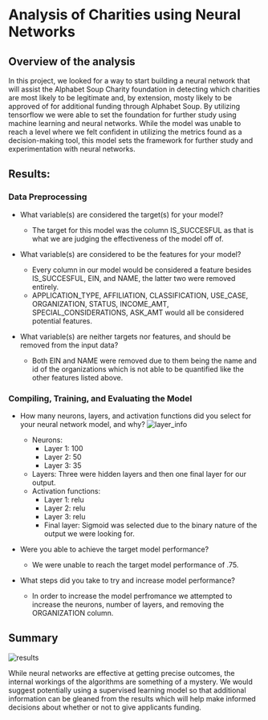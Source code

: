 # Analysis of Charities using Neural Networks

## Overview of the analysis

In this project, we looked for a way to start building a neural network that will assist the Alphabet Soup Charity foundation in detecting which charities are most likely to be legitimate and, by extension, mosty likely to be approved of for additional funding through Alphabet Soup. By utilizing tensorflow we were able to set the foundation for further study using machine learning and neural networks. While the model was unable to reach a level where we felt confident in utilizing the metrics found as a decision-making tool, this model sets the framework for further study and experimentation with neural networks. 

## Results: 

### Data Preprocessing

- What variable(s) are considered the target(s) for your model?
    - The target for this model was the column IS_SUCCESFUL as that is what we are judging the effectiveness of the model off of.

- What variable(s) are considered to be the features for your model?
    - Every column in our model would be considered a feature besides IS_SUCCESFUL, EIN, and NAME, the latter two were removed entirely.
    - APPLICATION_TYPE, AFFILIATION, CLASSIFICATION, USE_CASE, ORGANIZATION, STATUS, INCOME_AMT, SPECIAL_CONSIDERATIONS, ASK_AMT would all be considered potential features.

- What variable(s) are neither targets nor features, and should be removed from the input data? 
    - Both EIN and NAME were removed due to them being the name and id of the organizations which is not able to be quantified like the other features listed above.

### Compiling, Training, and Evaluating the Model

- How many neurons, layers, and activation functions did you select for your neural network model, and why?
![layer_info](https://user-images.githubusercontent.com/85508764/138615135-bdb55a33-c900-4f40-b478-b4b543a7e639.png)
    - Neurons:
        - Layer 1: 100
        - Layer 2: 50
        - Layer 3: 35
    - Layers: Three were hidden layers and then one final layer for our output.
    - Activation functions:
        - Layer 1: relu
        - Layer 2: relu
        - Layer 3: relu
        - Final layer: Sigmoid was selected due to the binary nature of the output we were looking for.

- Were you able to achieve the target model performance?
    - We were unable to reach the target model performance of .75.

- What steps did you take to try and increase model performance?
    - In order to increase the model perfromance we attempted to increase the neurons, number of layers, and removing the ORGANIZATION column.

## Summary

![results](https://user-images.githubusercontent.com/85508764/138615140-810b97c0-274c-4dd4-afe2-c7d539b82da7.png)

While neural networks are effective at getting precise outcomes, the internal workings of the algorithms are something of a mystery. We would suggest potentially using a supervised learning model so that additional information can be gleaned from the results which will help make informed decisions about whether or not to give applicants funding.

